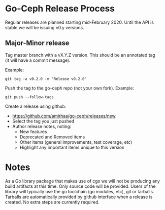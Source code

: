
# Go-Ceph Release Process

Regular releases are planned starting mid-February 2020. Until the API is
stable we will be issuing v0.y versions.

## Major-Minor release

Tag master branch with a vX.Y.Z version. This should be an annotated tag (it
will have a commit message).

Example:
```shell
git tag -a v0.2.0 -m 'Release v0.2.0'
```

Push the tag to the go-ceph repo (not your own fork).
Example:
```shell
git push --follow-tags
```

Create a release using github:
* https://github.com/amirhaa/go-ceph/releases/new
* Select the tag you just pushed
* Author release notes, noting:
  * New features
  * Deprecated and Removed items
  * Other items (general improvements, test coverage, etc)
  * Highlight any important items unique to this version


# Notes

As a Go library package that makes use of cgo we will not be producing any
build artifacts at this time. Only source code will be provided. Users of the
library will typically use the go toolchain (go modules, etc), git or tarballs.
Tarballs are automatically provided by github interface when a release is
created. No extra steps are currently required.
